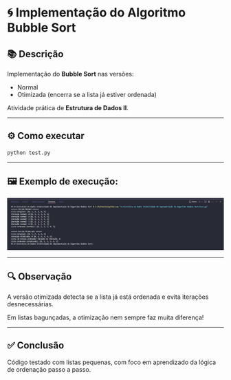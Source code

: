 # 🌀 Implementação do Algoritmo Bubble Sort

## 📚 Descrição
Implementação do **Bubble Sort** nas versões:
- Normal
- Otimizada (encerra se a lista já estiver ordenada)

Atividade prática de **Estrutura de Dados II**.

---

## ⚙️ Como executar

```bash
python test.py
```

---

## 🖼️ Exemplo de execução:

![print-log](img/print-log.png)

---

## 🔍 Observação
A versão otimizada detecta se a lista já está ordenada e evita iterações desnecessárias.

Em listas bagunçadas, a otimização nem sempre faz muita diferença!

---

## ✅ Conclusão
Código testado com listas pequenas, com foco em aprendizado da lógica de ordenação passo a passo.
